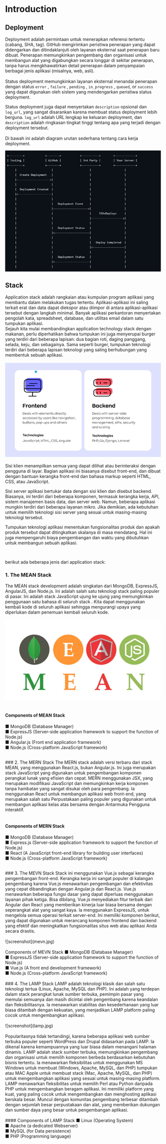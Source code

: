 # Introduction

## Deployment
Deployment adalah permintaan untuk menerapkan referensi tertentu (cabang, SHA, tag). GitHub mengirimkan peristiwa penerapan yang dapat didengarkan dan ditindaklanjuti oleh layanan eksternal saat penerapan baru dibuat. Penerapan memungkinkan pengembang dan organisasi untuk membangun alat yang digabungkan secara longgar di sekitar penerapan, tanpa harus mengkhawatirkan detail penerapan dalam penyampaian berbagai jenis aplikasi (misalnya, web, asli). <br>
<br> Status deployment memungkinkan layanan eksternal menandai penerapan dengan status `error` , `failure` , `pending` , `in_progress` , `queued`, or `success` yang dapat digunakan oleh sistem yang mendengarkan peristiwa status deployment. <br>

Status deployment juga dapat menyertakan `description` opsional dan `log_url`, yang sangat disarankan karena membuat status deployment lebih berguna. `log_url` adalah URL lengkap ke keluaran deployment, dan `description` adalah ringkasan tingkat tinggi tentang apa yang terjadi dengan deployment tersebut. <br>
<br> 
Di bawah ini adalah diagram urutan sederhana tentang cara kerja deployment. <br>

![screenshot](diagram.png.jpg) <br>
## Stack
  Application stack adalah rangkaian atau kumpulan program aplikasi yang membantu dalam melakukan tugas tertentu. Aplikasi-aplikasi ini saling terkait erat dan data dapat diekspor atau diimpor di antara aplikasi-aplikasi tersebut dengan langkah minimal. Banyak aplikasi perkantoran menyertakan pengolah kata, spreadsheet, database, dan utilitas email dalam satu tumpukan aplikasi. <br> 
  Sejauh kita mulai membandingkan application technology stack dengan makanan, perlu diperhatikan bahwa tumpukan ini juga menyerupai burger yang terdiri dari beberapa lapisan: dua bagian roti, daging panggang, selada, keju, dan sebagainya. Sama seperti burger, tumpukan teknologi terdiri dari beberapa lapisan teknologi yang saling berhubungan yang membentuk sebuah aplikasi. <br>
  <br>
  ![screenshot](AS1.jpg) <br>
  <br>
  Sisi klien menampilkan semua yang dapat dilihat atau berinteraksi dengan pengguna di layar. Bagian aplikasi ini biasanya disebut front-end, dan dibuat dengan bantuan kerangka front-end dan bahasa markup seperti HTML, CSS, atau JavaScript. <br>

Sisi server aplikasi bertukar data dengan sisi klien dan disebut backend. Biasanya, ini terdiri dari beberapa komponen, termasuk kerangka kerja, API, sistem manajemen basis data, dan server web. Namun, beberapa aplikasi mungkin terdiri dari beberapa layanan mikro. Jika demikian, ada kebutuhan untuk memilih teknologi sisi server yang sesuai untuk masing-masing teknologi tersebut.<br>

Tumpukan teknologi aplikasi menentukan fungsionalitas produk dan apakah produk tersebut dapat ditingkatkan skalanya di masa mendatang. Hal ini juga mempengaruhi biaya pengembangan dan waktu yang dibutuhkan untuk membangun sebuah aplikasi. <br>

<br> 

berikut ada beberapa jenis dari application stack: <br>
### 1. The MEAN Stack
The MEAN stack development  adalah singkatan dari MongoDB, ExpressJS, AngularJS, dan Node.js. Ini adalah salah satu teknologi stack paling populer di pasar. Ini adalah stack JavaScript ujung ke ujung yang memungkinkan penggunaan satu bahasa di seluruh stack .
Kita dapat menggunakan kembali kode di seluruh aplikasi sehingga mengurangi upaya yang diperlukan dalam penemuan kembali seluruh kode. <br>
<br>
![screenshot](mean.jpg) <br>
<br>
#### Components of MEAN Stack
■ MongoDB (Database Manager)<br>
■ ExpressJS (Server-side application framework to support the function of Node.js)<br>
■ Angular.js (Front end application framework)<br>
■ Node.js (Cross-platform JavaScript framework)<br>

<br>
### 2. The MERN Stack
The MERN stack adalah versi terbaru dari stack MEAN, yang menggunakan React.js, bukan Angular.js. Ini juga merupakan stack JavaScript yang digunakan untuk pengembangan komponen perangkat lunak yang efisien dan cepat. MERN menggunakan JSX, yang merupakan modifikasi JavaScript dan memungkinkan kerja komponen tanpa hambatan yang sangat disukai oleh para pengembang. Ia menggunakan React untuk membangun aplikasi web front-end, yang merupakan salah satu Perpustakaan paling populer yang digunakan untuk membangun aplikasi kelas atas bersama dengan Antarmuka Pengguna interaktif. <br>
<br>

#### Components of MERN Stack
■ MongoDB (Database Manager)<br>
■ Express.js (Server-side application framework to support the function of Node.js)<br>
■ React (A JavaScript front-end library for building user interfaces)<br>
■ Node.js (Cross-platform JavaScript framework)<br>

<br>
### 3. The MEVN Stack
Stack ini menggunakan Vue.js sebagai kerangka pengembangan front-end. Kerangka kerja ini sangat populer di kalangan pengembang karena Vue.js menawarkan pengembangan dan efektivitas yang cepat dibandingkan dengan Angular.js dan React.js. Vue.js menawarkan beberapa fungsi dasar yang dapat diperluas menggunakan layanan pihak ketiga. Bisa dibilang, Vue.js menyediakan fitur terbaik dari Angular dan React yang memberikan kinerja luar biasa bersama dengan seperangkat alat yang sangat kaya. Ia menggunakan ExpressJS, untuk mengelola semua operasi terkait server-end.
Ini memiliki komponen berikut, yang dapat digunakan untuk merancang komponen frontend dan backend yang efektif dan meningkatkan fungsionalitas situs web atau aplikasi Anda secara drastis.
 <br> 
 <br>
 ![screenshot](mevn.jpg) <br>
 <br>
 Components of MEVN Stack
■ MongoDB (Database Manager)<br>
■ ExpressJS (Server-side application framework to support the function of Node.js)<br>
■ Vue.js (A front end development framework)<br>
■ Node.js (Cross-platform JavaScript framework)<br>
<br>
### 4. The LAMP Stack
LAMP adalah teknologi klasik dan salah satu teknologi tertua (Linux, Apache, MySQL dan PHP). Ini adalah yang terdepan dalam stack perangkat lunak sumber terbuka, pemimpin pasar yang memulai semuanya dan masih dicintai oleh pengembang karena keandalan dan fleksibilitasnya. Ia menawarkan stabilitas dan kesederhanaan yang luar biasa ditambah dengan kekuatan, yang menjadikan LAMP platform paling cocok untuk mengembangkan aplikasi. <br> 
<br>
![screenshot](lamp.jpg) <br>
 <br>
Popularitasnya tidak tertandingi, karena beberapa aplikasi web sumber terbuka populer seperti WordPress dan Drupal didasarkan pada LAMP. Ia dikenal karena kemampuannya yang luar biasa dalam menangani halaman dinamis. LAMP adalah stack sumber terbuka, memungkinkan pengembang dan organisasi untuk memilih komponen berbeda berdasarkan kebutuhan bisnis tertentu. Ia menawarkan fleksibilitas untuk menggunakan MS Windows untuk membuat (Windows, Apache, MySQL, dan PHP) tumpukan atau MAC Apple untuk membuat stack (Mac, Apache, MySQL, dan PHP) untuk mengembangkan aplikasi yang sesuai untuk masing-masing platform. LAMP menawarkan fleksibilitas untuk memilih Perl atau Python daripada PHP untuk mengembangkan beragam aplikasi. Ini memiliki platform yang kuat, yang paling cocok untuk mengembangkan dan menghosting aplikasi berskala besar.
Muncul dengan komunitas pengembang terbesar ditambah dengan sejumlah besar perpustakaan dan alat, yang memberikan dukungan dan sumber daya yang besar untuk pengembangan aplikasi. <br>
<br>
#### Components of LAMP Stack
■ Linux (Operating System) <br>
■ Apache (a dedicated Webserver)<br>
■ MySQL (for Data persistence)<br>
■ PHP (Programming language)<br>
